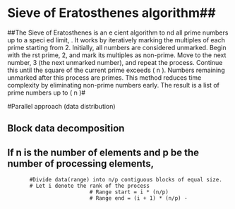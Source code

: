 # Sieve of Eratosthenes algorithm##
##The Sieve of Eratosthenes is an e cient algorithm to nd all prime numbers up 
to a speci ed limit, . It works by iteratively marking the multiples of each prime 
starting from 2. Initially, all numbers are considered unmarked. Begin with the 
rst prime, 2, and mark its multiples as non-prime. Move to the next number, 3 
(the next unmarked number), and repeat the process. Continue this until the 
square of the current prime exceeds \( n \). Numbers remaining unmarked after 
this process are primes. This method reduces time complexity by eliminating 
non-prime numbers early. The result is a list of prime numbers up to \( n \)#


#Parallel approach (data distribution) 
## Block data decomposition 
## If n is the number of elements and p be the number of processing elements,
           #Divide data(range) into n/p contiguous blocks of equal size.
           # Let i denote the rank of the process
                              # Range start = i * (n/p) 
                              # Range end = (i + 1) * (n/p) -


